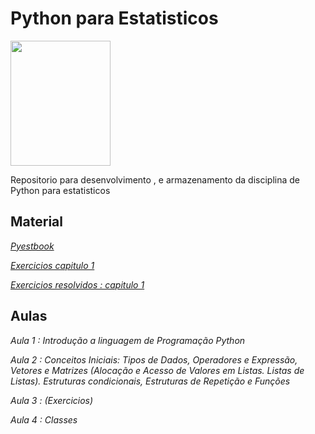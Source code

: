 # Python para Estatisticos

<img src = "https://lorenabarba.com/wp-content/uploads/2014/05/keep-calm-and-code-python_BW.png" height = "200" width = "160">

Repositorio para desenvolvimento , e armazenamento da disciplina de Python para estatisticos

## Material

_[Pyestbook](https://tmfilho.github.io/pyestbook/intro)_

_[Exercicios capitulo 1](https://tmfilho.github.io/pyestbook/guide/08_exer.html)_

_[Exercicios resolvidos : capitulo 1](https://github.com/Manuelfjr/PythonParaEstatisticos/blob/master/ExeChapter_1.ipynb)_

## Aulas 

_Aula 1 : Introdução a linguagem de Programação Python_

_Aula 2 : Conceitos Iniciais: Tipos de Dados, Operadores e Expressão, Vetores e Matrizes (Alocação e Acesso de Valores em Listas. Listas de Listas). Estruturas condicionais, Estruturas de Repetição e Funções_

_Aula 3 : (Exercicios)_

_Aula 4 : Classes_
